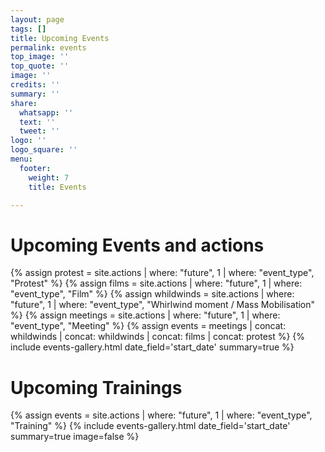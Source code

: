 ```yaml
---
layout: page
tags: []
title: Upcoming Events
permalink: events
top_image: ''
top_quote: ''
image: ''
credits: ''
summary: ''
share:
  whatsapp: ''
  text: ''
  tweet: ''
logo: ''
logo_square: ''
menu:
  footer:
    weight: 7
    title: Events

---
```

# Upcoming Events and actions

{% assign protest = site.actions | where: "future", 1 | where: "event_type", "Protest" %}
{% assign films = site.actions | where: "future", 1 | where: "event_type", "Film" %}
{% assign whildwinds = site.actions | where: "future", 1 | where: "event_type", "Whirlwind moment / Mass Mobilisation" %}
{% assign meetings = site.actions | where: "future", 1 | where: "event_type", "Meeting" %}
{% assign events = meetings | concat: whildwinds | concat: whildwinds | concat: films | concat: protest  %}
{% include events-gallery.html date_field='start_date' summary=true %}

# Upcoming Trainings

{% assign events = site.actions | where: "future", 1 | where: "event_type", "Training" %}
{% include events-gallery.html date_field='start_date' summary=true image=false  %}